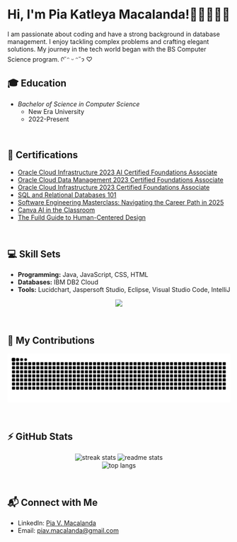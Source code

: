# Hi, I'm Pia Katleya Macalanda!🌿🦋🧺🍄🤍

I am passionate about coding and have a strong background in database management. I enjoy tackling complex problems and crafting elegant solutions. My journey in the tech world began with the BS Computer Science program. ᡣ˶ᵔ ᵕ ᵔ˶𐭩 ♡
<br/>

## 🎓 Education
- *Bachelor of Science in Computer Science*
  - New Era University
  - 2022-Present

<br/>

## 📜 Certifications
- [Oracle Cloud Infrastructure 2023 AI Certified Foundations Associate](https://catalog-education.oracle.com/pls/certview/sharebadge?id=1D77D1FFA965588B3E7DA95E28C91D2D006CCAA81C628C8A8CF00AAB6EDED7E9)
- [Oracle Cloud Data Management 2023 Certified Foundations Associate](https://catalog-education.oracle.com/pls/certview/sharebadge?id=2651A0B1D23ECC7FD2FB5F2AA4A8503A68306DC499AB43C976663E2830067F5F)
- [Oracle Cloud Infrastructure 2023 Certified Foundations Associate](https://catalog-education.oracle.com/pls/certview/sharebadge?id=1E2BF9A1E3318936F33757288693A391543A50CA1C18906EA7AA131D174548F2)
- [SQL and Relational Databases 101](https://courses.cognitiveclass.ai/certificates/6d9798cf897643ca9e53305a7bdb9bb7)
- [Software Engineering Masterclass: Navigating the Career Path in 2025](https://xaltius.learner.adroit-lms.com/public/certificate?cid=53fda6f5-de7b-40cc-b164-1b5ea142d1d7)
- [Canva AI in the Classroom](https://www.canva.com/design-school/certification-award/ae3e14dc-5d73-41bb-b327-44ad2635b7eb)
- [The Fuild Guide to Human-Centered Design](https://www.canva.com/design-school/certification-award/457146b8-1943-4c64-b7b2-ca9d539076c5?)
<br/>

## 💻 Skill Sets
- **Programming:** Java, JavaScript, CSS, HTML
- **Databases:** IBM DB2 Cloud
- **Tools:** Lucidchart, Jaspersoft Studio, Eclipse, Visual Studio Code, IntelliJ

<p align="center">
  <a href="https://skillicons.dev">
    <img src="https://skillicons.dev/icons?i=git,ae,au,npm,powershell,html,css,figma,idea,ai,java,ps,pr,robloxstudio,sublime,js,py,ts,mysql,supabase,nodejs,react,vite,php,bootstrap,tailwind " />
  </a>
</p>

<br/>

## 🌱 My Contributions
<p align="center"> 
  <img alt="snake eating my contributions" src="https://raw.githubusercontent.com/PiaMacalanda/PiaMacalanda/output/github-contribution-grid-snake.svg" /> 
</p>

<br/>

## ⚡ GitHub Stats
<p align="center">
  <img width="390" src="https://github-readme-streak-stats-salesp07.vercel.app/?user=PiaMacalanda&count_private=true&theme=onedark&border_radius=10" alt="streak stats"/>
  <img width="390" src="https://github-readme-stats-salesp07.vercel.app/api?username=PiaMacalanda&count_private=true&show_icons=true&theme=onedark&rank_icon=github&border_radius=10&hide=stars" alt="readme stats" />
  <br/>
  <img width="325" align="center" src="https://github-readme-stats-salesp07.vercel.app/api/top-langs/?username=PiaMacalanda&hide=HTML&langs_count=8&layout=compact&theme=onedark&border_radius=10&size_weight=0.5&count_weight=0.5&exclude_repo=github-readme-stats" alt="top langs" />
</p>

<br/>

## 📬 Connect with Me
- LinkedIn: [Pia V. Macalanda](https://www.linkedin.com/in/pia-katleya-macalanda-8a97252a2/)
- Email: piav.macalanda@gmail.com



